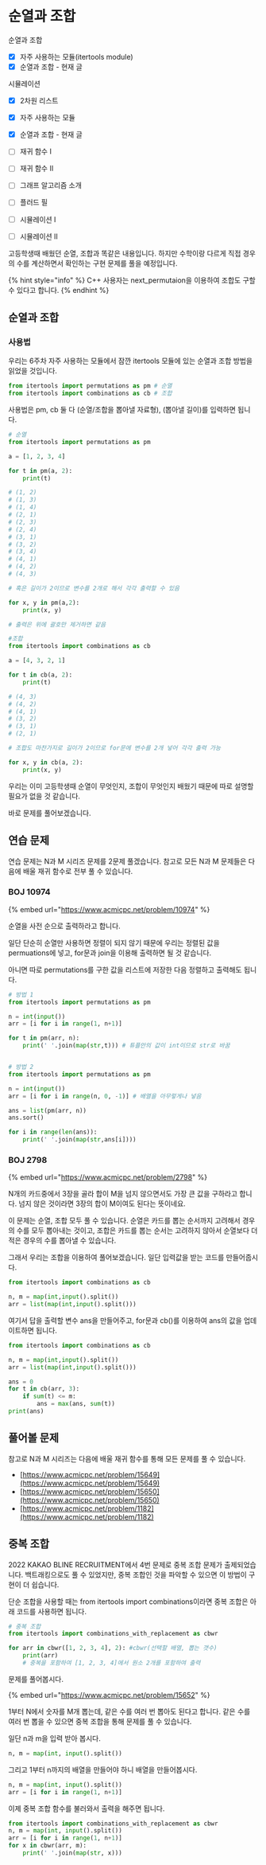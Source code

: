 # 순열과 조합

순열과 조합

* [x] 자주 사용하는 모듈(itertools module)
* [x] 순열과 조합 - 현재 글

시뮬레이션

* [x] 2차원 리스트
* [x] 자주 사용하는 모듈
* [x] 순열과 조합 - 현재 글
* [ ] 재귀 함수 Ⅰ
* [ ] 재귀 함수 Ⅱ
* [ ] 그래프 알고리즘 소개
* [ ] 플러드 필
* [ ] 시뮬레이션 Ⅰ
* [ ] 시뮬레이션 Ⅱ



고등학생때 배웠던 순열, 조합과 똑같은 내용입니다. 하지만 수학이랑 다르게 직접 경우의 수를 계산하면서 확인하는 구현 문제를 풀을 예정입니다.

{% hint style="info" %}
C++ 사용자는 next\_permutaion을 이용하여 조합도 구할 수 있다고 합니다.
{% endhint %}

## 순열과 조합

### 사용법

우리는 6주차 자주 사용하는 모듈에서 잠깐 itertools 모듈에 있는 순열과 조합 방법을 읽었을 것입니다.

```python
from itertools import permutations as pm # 순열
from itertools import combinations as cb # 조합
```

사용법은 pm, cb 둘 다 (순열/조합을 뽑아낼 자료형), (뽑아낼 길이)를 입력하면 됩니다.

```python
# 순열
from itertools import permutations as pm

a = [1, 2, 3, 4]

for t in pm(a, 2):
    print(t)

# (1, 2)
# (1, 3)
# (1, 4)
# (2, 1)
# (2, 3)
# (2, 4)
# (3, 1)
# (3, 2)
# (3, 4)
# (4, 1)
# (4, 2)
# (4, 3)

# 혹은 길이가 2이므로 변수를 2개로 해서 각각 출력할 수 있음

for x, y in pm(a,2):
    print(x, y)

# 출력은 위에 괄호만 제거하면 같음
```

```python
#조합
from itertools import combinations as cb

a = [4, 3, 2, 1]

for t in cb(a, 2):
    print(t)

# (4, 3)
# (4, 2)
# (4, 1)
# (3, 2)
# (3, 1)
# (2, 1)

# 조합도 마찬가지로 길이가 2이므로 for문에 변수를 2개 넣어 각각 출력 가능 

for x, y in cb(a, 2):
    print(x, y)
```





우리는 이미 고등학생때 순열이 무엇인지, 조합이 무엇인지 배웠기 때문에 따로 설명할 필요가 없을 것 같습니다.

바로 문제를 풀어보겠습니다.

## 연습 문제

연습 문제는 N과 M 시리즈 문제를 2문제 풀겠습니다. 참고로 모든 N과 M 문제들은 다음에 배울 재귀 함수로 전부 풀 수 있습니다.

### BOJ  10974

{% embed url="https://www.acmicpc.net/problem/10974" %}

순열을 사전 순으로 출력하라고 합니다.

일단 단순히 순열만 사용하면 정렬이 되지 않기 때문에 우리는 정렬된 값을 permuations에 넣고, for문과 join을 이용해 출력하면 될 것 같습니다.

아니면 따로 permutations를 구한 값을 리스트에 저장한 다음 정렬하고 출력해도 됩니다.

```python
# 방법 1
from itertools import permutations as pm

n = int(input())
arr = [i for i in range(1, n+1)]

for t in pm(arr, n):
    print(' '.join(map(str,t))) # 튜플안의 값이 int이므로 str로 바꿈


# 방법 2
from itertools import permutations as pm

n = int(input())
arr = [i for i in range(n, 0, -1)] # 배열을 아무렇게나 넣음

ans = list(pm(arr, n))
ans.sort()

for i in range(len(ans)):
    print(' '.join(map(str,ans[i])))
```

&#x20;

### BOJ 2798

{% embed url="https://www.acmicpc.net/problem/2798" %}

N개의 카드중에서 3장을 골라 합이 M을 넘지 않으면서도 가장 큰 값을 구하라고 합니다. 넘지 않은 것이라면 3장의 합이 M이여도 된다는 뜻이네요.

이 문제는 순열, 조합 모두 풀 수 있습니다. 순열은 카드를 뽑는 순서까지 고려해서 경우의 수를 모두 뽑아내는 것이고, 조합은 카드를 뽑는 순서는 고려하지 않아서 순열보다 더 적은 경우의 수를 뽑아낼 수 있습니다.

그래서 우리는 조합을 이용하여 풀어보겠습니다. 일단 입력값을 받는 코드를 만들어줍시다.

```python
from itertools import combinations as cb

n, m = map(int,input().split())
arr = list(map(int,input().split()))
```

여기서 답을 출력할 변수 ans을 만들어주고, for문과 cb()를  이용하여 ans의 값을 업데이트하면 됩니다.

```python
from itertools import combinations as cb

n, m = map(int,input().split())
arr = list(map(int,input().split()))

ans = 0
for t in cb(arr, 3):
    if sum(t) <= m:
        ans = max(ans, sum(t))
print(ans)
```





## 풀어볼 문제

참고로 N과 M 시리즈는 다음에 배울 재귀 함수를 통해 모든 문제를 풀 수 있습니다.

* [https://www.acmicpc.net/problem/15649](https://www.acmicpc.net/problem/15649)
* [https://www.acmicpc.net/problem/15650](https://www.acmicpc.net/problem/15650)
* [https://www.acmicpc.net/problem/1182](https://www.acmicpc.net/problem/1182)





## 중복 조합&#x20;

2022 KAKAO BLINE RECRUITMENT에서 4번 문제로 중복 조합 문제가 출제되었습니다. 백트래킹으로도 풀 수 있었지만, 중복 조합인 것을 파악할 수 있으면 이 방법이 구현이 더 쉽습니다.

단순 조합을 사용할 때는 from itertools import combinations이라면 중복 조합은 아래 코드를 사용하면 됩니다.

```python
# 중복 조합
from itertools import combinations_with_replacement as cbwr

for arr in cbwr([1, 2, 3, 4], 2): #cbwr(선택할 배열, 뽑는 갯수)
    print(arr)
    # 중복을 포함하여 [1, 2, 3, 4]에서 원소 2개를 포함하여 출력
```



문제를 풀어봅시다.

{% embed url="https://www.acmicpc.net/problem/15652" %}



1부터 N에서 숫자를 M개 뽑는데, 같은 수를 여러 번 뽑아도 된다고 합니다.  같은 수를 여러 번 뽑을 수 있으면 중복 조합을 통해 문제를 풀 수 있습니다.

일단 n과 m을 입력 받아 봅시다.

```python
n, m = map(int, input().split())
```

그리고 1부터 n까지의 배열을 만들어야 하니 배열을 만들어봅시다.

```python
n, m = map(int, input().split())
arr = [i for i in range(1, n+1)]
```

이제 중복 조합 함수를 불러와서 출력을 해주면 됩니다.

```python
from itertools import combinations_with_replacement as cbwr
n, m = map(int, input().split())
arr = [i for i in range(1, n+1)]
for x in cbwr(arr, m):
    print(' '.join(map(str, x)))
```
